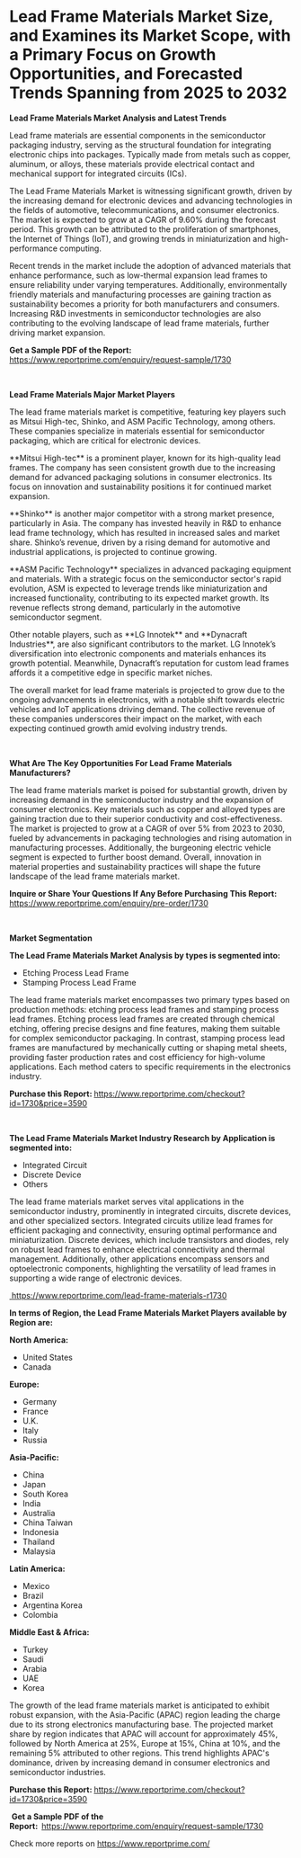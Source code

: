 <p><h1>Lead Frame Materials Market Size, and Examines its Market Scope, with a Primary Focus on Growth Opportunities, and Forecasted Trends Spanning from 2025 to 2032</h1></p><p><strong>Lead Frame Materials Market Analysis and Latest Trends</strong></p>
<p><p>Lead frame materials are essential components in the semiconductor packaging industry, serving as the structural foundation for integrating electronic chips into packages. Typically made from metals such as copper, aluminum, or alloys, these materials provide electrical contact and mechanical support for integrated circuits (ICs). </p><p>The Lead Frame Materials Market is witnessing significant growth, driven by the increasing demand for electronic devices and advancing technologies in the fields of automotive, telecommunications, and consumer electronics. The market is expected to grow at a CAGR of 9.60% during the forecast period. This growth can be attributed to the proliferation of smartphones, the Internet of Things (IoT), and growing trends in miniaturization and high-performance computing.</p><p>Recent trends in the market include the adoption of advanced materials that enhance performance, such as low-thermal expansion lead frames to ensure reliability under varying temperatures. Additionally, environmentally friendly materials and manufacturing processes are gaining traction as sustainability becomes a priority for both manufacturers and consumers. Increasing R&D investments in semiconductor technologies are also contributing to the evolving landscape of lead frame materials, further driving market expansion.</p></p>
<p><strong>Get a Sample PDF of the Report:&nbsp;</strong> <a href="https://www.reportprime.com/enquiry/request-sample/1730?utm_campaign=2959&utm_medium=2&utm_source=Github&utm_content=ia&utm_term=18032025&utm_id=lead-frame-materials">https://www.reportprime.com/enquiry/request-sample/1730</a></p>
<p>&nbsp;</p>
<p><strong>Lead Frame Materials Major Market Players</strong></p>
<p><p>The lead frame materials market is competitive, featuring key players such as Mitsui High-tec, Shinko, and ASM Pacific Technology, among others. These companies specialize in materials essential for semiconductor packaging, which are critical for electronic devices.</p><p>**Mitsui High-tec** is a prominent player, known for its high-quality lead frames. The company has seen consistent growth due to the increasing demand for advanced packaging solutions in consumer electronics. Its focus on innovation and sustainability positions it for continued market expansion.</p><p>**Shinko** is another major competitor with a strong market presence, particularly in Asia. The company has invested heavily in R&D to enhance lead frame technology, which has resulted in increased sales and market share. Shinko’s revenue, driven by a rising demand for automotive and industrial applications, is projected to continue growing.</p><p>**ASM Pacific Technology** specializes in advanced packaging equipment and materials. With a strategic focus on the semiconductor sector's rapid evolution, ASM is expected to leverage trends like miniaturization and increased functionality, contributing to its expected market growth. Its revenue reflects strong demand, particularly in the automotive semiconductor segment.</p><p>Other notable players, such as **LG Innotek** and **Dynacraft Industries**, are also significant contributors to the market. LG Innotek’s diversification into electronic components and materials enhances its growth potential. Meanwhile, Dynacraft’s reputation for custom lead frames affords it a competitive edge in specific market niches.</p><p>The overall market for lead frame materials is projected to grow due to the ongoing advancements in electronics, with a notable shift towards electric vehicles and IoT applications driving demand. The collective revenue of these companies underscores their impact on the market, with each expecting continued growth amid evolving industry trends.</p></p>
<p>&nbsp;</p>
<p><strong>What Are The Key Opportunities For Lead Frame Materials Manufacturers?</strong></p>
<p><p>The lead frame materials market is poised for substantial growth, driven by increasing demand in the semiconductor industry and the expansion of consumer electronics. Key materials such as copper and alloyed types are gaining traction due to their superior conductivity and cost-effectiveness. The market is projected to grow at a CAGR of over 5% from 2023 to 2030, fueled by advancements in packaging technologies and rising automation in manufacturing processes. Additionally, the burgeoning electric vehicle segment is expected to further boost demand. Overall, innovation in material properties and sustainability practices will shape the future landscape of the lead frame materials market.</p></p>
<p><strong>Inquire or Share Your Questions If Any Before Purchasing This Report:</strong> <a href="https://www.reportprime.com/enquiry/pre-order/1730?utm_campaign=2959&utm_medium=2&utm_source=Github&utm_content=ia&utm_term=18032025&utm_id=lead-frame-materials">https://www.reportprime.com/enquiry/pre-order/1730</a></p>
<p>&nbsp;</p>
<p><strong>Market Segmentation</strong></p>
<p><strong>The Lead Frame Materials Market Analysis by types is segmented into:</strong></p>
<p><ul><li>Etching Process Lead Frame</li><li>Stamping Process Lead Frame</li></ul></p>
<p><p>The lead frame materials market encompasses two primary types based on production methods: etching process lead frames and stamping process lead frames. Etching process lead frames are created through chemical etching, offering precise designs and fine features, making them suitable for complex semiconductor packaging. In contrast, stamping process lead frames are manufactured by mechanically cutting or shaping metal sheets, providing faster production rates and cost efficiency for high-volume applications. Each method caters to specific requirements in the electronics industry.</p></p>
<p><strong>Purchase this Report:&nbsp;</strong><a href="https://www.reportprime.com/checkout?id=1730&price=3590&utm_campaign=2959&utm_medium=2&utm_source=Github&utm_content=ia&utm_term=18032025&utm_id=lead-frame-materials">https://www.reportprime.com/checkout?id=1730&price=3590</a></p>
<p>&nbsp;</p>
<p><strong>The Lead Frame Materials Market Industry Research by Application is segmented into:</strong></p>
<p><ul><li>Integrated Circuit</li><li>Discrete Device</li><li>Others</li></ul></p>
<p><p>The lead frame materials market serves vital applications in the semiconductor industry, prominently in integrated circuits, discrete devices, and other specialized sectors. Integrated circuits utilize lead frames for efficient packaging and connectivity, ensuring optimal performance and miniaturization. Discrete devices, which include transistors and diodes, rely on robust lead frames to enhance electrical connectivity and thermal management. Additionally, other applications encompass sensors and optoelectronic components, highlighting the versatility of lead frames in supporting a wide range of electronic devices.</p></p>
<p><a href="https://www.reportprime.com/lead-frame-materials-r1730?utm_campaign=2959&utm_medium=2&utm_source=Github&utm_content=ia&utm_term=18032025&utm_id=lead-frame-materials">&nbsp;https://www.reportprime.com/lead-frame-materials-r1730</a></p>
<p><strong>In terms of Region, the Lead Frame Materials Market Players available by Region are:</strong></p>
<p>
    <p> <strong> North America: </strong>
        <ul>
            <li>United States</li>
            <li>Canada</li>
        </ul>
        </p> 
    <p> <strong> Europe: </strong>
        <ul>
            <li>Germany</li>
            <li>France</li>
            <li>U.K.</li>
            <li>Italy</li>
            <li>Russia</li>
        </ul>
        </p> 
    <p> <strong> Asia-Pacific: </strong>
        <ul>
            <li>China</li>
            <li>Japan</li>
            <li>South Korea</li>
            <li>India</li>
            <li>Australia</li>
            <li>China Taiwan</li>
            <li>Indonesia</li>
            <li>Thailand</li>
            <li>Malaysia</li>
        </ul>
        </p> 
    <p> <strong> Latin America: </strong>
        <ul>
            <li>Mexico</li>
            <li>Brazil</li>
            <li>Argentina Korea</li>
            <li>Colombia</li>
        </ul>
        </p> 
    <p> <strong> Middle East & Africa: </strong>
        <ul>
            <li>Turkey</li>
            <li>Saudi</li>
            <li>Arabia</li>
            <li>UAE</li>
            <li>Korea</li>
        </ul>
    </p>
    </p>
<p><p>The growth of the lead frame materials market is anticipated to exhibit robust expansion, with the Asia-Pacific (APAC) region leading the charge due to its strong electronics manufacturing base. The projected market share by region indicates that APAC will account for approximately 45%, followed by North America at 25%, Europe at 15%, China at 10%, and the remaining 5% attributed to other regions. This trend highlights APAC's dominance, driven by increasing demand in consumer electronics and semiconductor industries.</p></p>
<p><strong>Purchase this Report: </strong><a href="https://www.reportprime.com/checkout?id=1730&price=3590&utm_campaign=2959&utm_medium=2&utm_source=Github&utm_content=ia&utm_term=18032025&utm_id=lead-frame-materials">https://www.reportprime.com/checkout?id=1730&price=3590</a></p>
<p>&nbsp;<strong>Get a Sample PDF of the Report:&nbsp;&nbsp;</strong><a href="https://www.reportprime.com/enquiry/request-sample/1730?utm_campaign=2959&utm_medium=2&utm_source=Github&utm_content=ia&utm_term=18032025&utm_id=lead-frame-materials">https://www.reportprime.com/enquiry/request-sample/1730</a></p>
<p><strong></strong></p>
<p>Check more reports on <a href="https://www.reportprime.com/?utm_campaign=2959&utm_medium=2&utm_source=Github&utm_content=ia&utm_term=18032025&utm_id=lead-frame-materials">https://www.reportprime.com/</a></p>